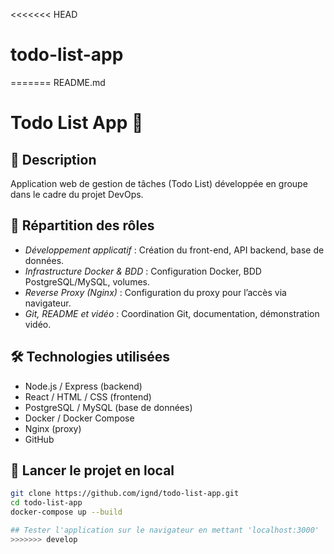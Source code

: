 <<<<<<< HEAD
# todo-list-app
=======
README.md
# Todo List App 📝

## 🚀 Description
Application web de gestion de tâches (Todo List) développée en groupe dans le cadre du projet DevOps.

## 👥 Répartition des rôles

- *Développement applicatif* : Création du front-end, API backend, base de données.  
- *Infrastructure Docker & BDD* : Configuration Docker, BDD PostgreSQL/MySQL, volumes.  
- *Reverse Proxy (Nginx)* : Configuration du proxy pour l’accès via navigateur.  
- *Git, README et vidéo* : Coordination Git, documentation, démonstration vidéo.

## 🛠 Technologies utilisées
- Node.js / Express (backend)
- React / HTML / CSS (frontend)
- PostgreSQL / MySQL (base de données)
- Docker / Docker Compose
- Nginx (proxy)
- GitHub

## 🐳 Lancer le projet en local

```bash
git clone https://github.com/ignd/todo-list-app.git
cd todo-list-app
docker-compose up --build

## Tester l'application sur le navigateur en mettant 'localhost:3000' 
>>>>>>> develop
